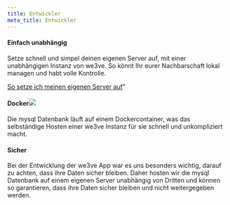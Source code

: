 ```yaml
---
title: Entwickler
meta_title: Entwickler
---
```


#### **Einfach unabhängig**

Setze schnell und simpel deinen eigenen Server auf, mit einer unabhängigen Instanz von we3ve. So könnt Ihr eurer Nachbarschaft lokal managen und habt volle Kontrolle.


[So setze ich meinen eigenen Server auf](https://code.fbi.h-da.de/we3ve/deployment)"

#### **Docker**![](/docker.png)

Die mysql Datenbank läuft auf einem Dockercontainer, was das selbständige Hosten einer we3ve Instanz für sie schnell und unkompliziert macht.

#### **Sicher**

Bei der Entwicklung der we3ve App war es uns besonders wichtig, darauf zu achten, dass ihre Daten sicher bleiben. Daher hosten wir die mysql Datenbank auf einem eigenen Server unabhängig von Dritten und können so garantieren, dass ihre Daten sicher bleiben und nicht weitergegeben werden.
